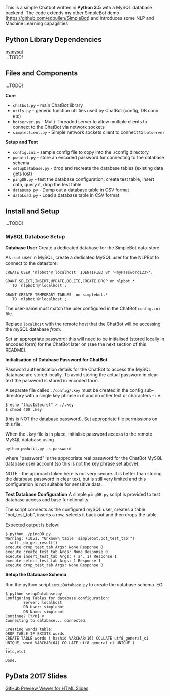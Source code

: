 This is a simple Chatbot written in **Python 3.5** with a MySQL database backend.  The code extends my other SimpleBot demo (https://github.com/edbullen/SimpleBot) and introduces some NLP and Machine Learning capagilities

## Python Library Dependencies ##

[pymysql](http://pymysql.readthedocs.io/en/latest/)  
...TODO!   

## Files and Components ##

...TODO!  

**Core**
+ `chatbot.py` - main ChatBot library 
+ `utils.py` - generic function utilities used by ChatBot (config, DB conn etc) 
+ `botserver.py` - Multi-Threaded server to allow multiple clients to connect to the ChatBot via network sockets
+ `simpleclient.py` - Simple network sockets client to connect to `botserver`

**Setup and Test**
+ `config.ini` - sample config file to copy into the ./config directory
+ `pwdutil.py` - store an encoded password for connecting to the database schema
+ `setupDatabase.py` - drop and recreate the database tables (existing data gets lost)
+ `pingDB.py` - test the database configuration: create test table, insert data,  query it, drop the test table.
+ `dataDump.py` - Dump out a database table in CSV format
+ `dataLoad.py` - Load a database table in CSV format

## Install and Setup ##

...TODO!


### MySQL Database Setup ###

**Database User**
Create a dedicated database for the SimpleBot data-store.

As `root` user in MySQL, create a dedicated MySQL user for the NLPBot to connect to the datastore:

```
CREATE USER 'nlpbot'@'localhost' IDENTIFIED BY '<myPassword123>';  

GRANT SELECT,INSERT,UPDATE,DELETE,CREATE,DROP on nlpbot.* 
   TO 'nlpbot'@'localhost';

GRANT CREATE TEMPORARY TABLES  on simplebot.* 
   TO 'nlpbot'@'localhost';
``` 

The user-name must match the user configured in the ChatBot `config.ini` file.  

Replace `localhost` with the remote host that the ChatBot will be accessing the mySQL database *from*.


Set an appropriate password; this will need to be initialised (stored locally in encoded form) for the ChatBot later on (see the next section of this README). 


**Initialisation of Database Password for ChatBot**

Password authentication details for the ChatBot to access the MySQL database are stored locally.  To avoid storing the actual password in clear-text the password is stored in encoded form.

A separate file called
`./config/.key` 
must be created in the config sub-directory with a single key phrase in it and no other text or characters - i.e.

```
$ echo "thisIsSecret" > ./.key
$ chmod 400 .key
```
(this is NOT the database password).  Set appropriate file permissions on this file.

When the `.key` file is in place, initialise password access to the remote MySQL database using 

`python pwdutil.py -s password`

where "password" is the appropriate real password for the ChatBot MySQL database user account (so this is not the key phrase set above).

NOTE - the approach taken here is not very secure.  It is better than storing the database password in clear text, but is still very limited and this configuration is not suitable for sensitive data.  

**Test Database Configuration**
A simple `pingDB.py` script is provided to test database access and base functionality.

The script connects as the configured mySQL user, creates a table "bot_test_tab", inserts a row, selects it back out and then drops the table.

Expected output is below:

```
$ python ./pingDB.py
Warning: (1051, "Unknown table 'simplebot.bot_test_tab'")
  self._do_get_result()
execute drop_test_tab Args: None Response 0
execute create_test_tab Args: None Response 0
execute insert_test_tab Args: ('a', 1) Response 1
execute select_test_tab Args: 1 Response 1
execute drop_test_tab Args: None Response 0
```

**Setup the Database Schema**


Run the python script `setupDatabase.py` to create the database schema.  EG:

```
$ python setupDatabase.py
Configuring Tables for database configuration:
        Server: localhost
        DB-User: simplebot
        DB-Name: simplebot
Continue? [Y/n] y
Connecting to database... connected.

Creating words table:
DROP TABLE IF EXISTS words
CREATE TABLE words ( hashid VARCHAR(16) COLLATE utf8_general_ci UNIQUE, word VARCHAR(64) COLLATE utf8_general_ci UNIQUE )
...
(etc,etc)
...
Done.

```




## PyData 2017 Slides ##
[GitHub Preview Viewer for HTML Slides](http://htmlpreview.github.io/?https://github.com/edbullen/NLPBot/blob/master/slides/slides.html)